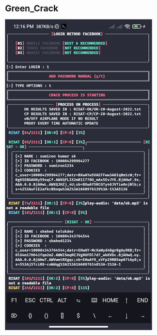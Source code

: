 # Green_Crack



![Screenshot_2022-08-20-12-16-31-113_com.termux](https://raw.githubusercontent.com/IstiakVau/xxxx/main/Screenshot_2022-08-20-12-16-31-113_com.termux.jpg)



